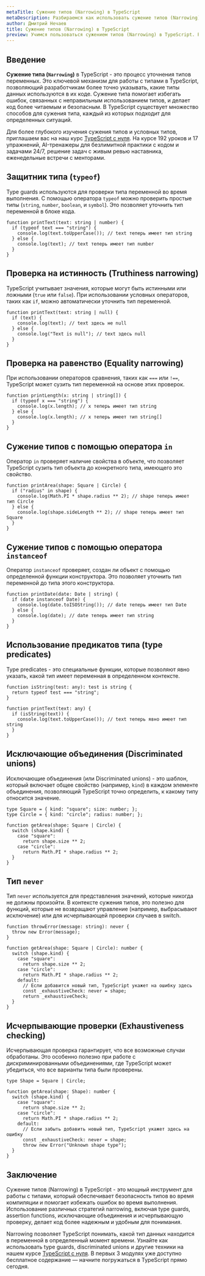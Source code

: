 ```yaml
---
metaTitle: Сужение типов (Narrowing) в TypeScript
metaDescription: Разбираемся как использовать cужение типов (Narrowing) в TypeScript
author: Дмитрий Нечаев
title: Сужение типов (Narrowing) в TypeScript
preview: Учимся пользоваться сужением типов (Narrowing) в TypeScript. Разбираем примеры использования
---
```


## Введение

**Сужение типа (`Narrowing`)** в TypeScript - это процесс уточнения типов переменных. Это ключевой механизм для работы с типами в TypeScript, позволяющий разработчикам более точно указывать, какие типы данных используются в их коде. Сужение типа помогает избегать ошибок, связанных с неправильным использованием типов, и делает код более читаемым и безопасным. В TypeScript существует множество способов для сужения типа, каждый из которых подходит для определенных ситуаций.

Для более глубокого изучения сужения типов и условных типов, приглашаем вас на наш курс [TypeScript с нуля](https://purpleschool.ru/course/typescript?utm_source=knowledgebase&utm_medium=text&utm_campaign=Suzhenie_tipov_(Narrowing)_v_TypeScript). На курсе 192 уроков и 17 упражнений, AI-тренажеры для безлимитной практики с кодом и задачами 24/7, решение задач с живым ревью наставника, еженедельные встречи с менторами.

## Защитник типа (`typeof`)

Type guards используются для проверки типа переменной во время выполнения. С помощью оператора `typeof` можно проверить простые типы (`string`, `number`, `boolean`, и `symbol`). Это позволяет уточнить тип переменной в блоке кода.

```tsx
function printText(text: string | number) {
  if (typeof text === "string") {
    console.log(text.toUpperCase()); // text теперь имеет тип string
  } else {
    console.log(text); // text теперь имеет тип number
  }
}

```

## Проверка на истинность (Truthiness narrowing)

TypeScript учитывает значения, которые могут быть истинными или ложными (`true` или `false`). При использовании условных операторов, таких как `if`, можно автоматически уточнить тип переменной.

```tsx
function printText(text: string | null) {
  if (text) {
    console.log(text); // text здесь не null
  } else {
    console.log("Text is null"); // text здесь null
  }
}

```

## Проверка на равенство (Equality narrowing)

При использовании операторов сравнения, таких как `===` или `!==`, TypeScript может сузить тип переменной на основе этих проверок.

```tsx
function printLength(x: string | string[]) {
  if (typeof x === "string") {
    console.log(x.length); // x теперь имеет тип string
  } else {
    console.log(x.length); // x теперь имеет тип string[]
  }
}

```

## Сужение типов с помощью оператора `in`

Оператор `in` проверяет наличие свойства в объекте, что позволяет TypeScript сузить тип объекта до конкретного типа, имеющего это свойство.

```tsx
function printArea(shape: Square | Circle) {
  if ("radius" in shape) {
    console.log(Math.PI * shape.radius ** 2); // shape теперь имеет тип Circle
  } else {
    console.log(shape.sideLength ** 2); // shape теперь имеет тип Square
  }
}

```

## Сужение типов с помощью оператора `instanceof`

Оператор `instanceof` проверяет, создан ли объект с помощью определенной функции конструктора. Это позволяет уточнить тип переменной до типа этого конструктора.

```tsx
function printDate(date: Date | string) {
  if (date instanceof Date) {
    console.log(date.toISOString()); // date теперь имеет тип Date
  } else {
    console.log(date); // date теперь имеет тип string
  }
}

```

## Использование предикатов типа (type predicates)

Type predicates - это специальные функции, которые позволяют явно указать, какой тип имеет переменная в определенном контексте.

```tsx
function isString(test: any): test is string {
  return typeof test === "string";
}

function printText(text: any) {
  if (isString(text)) {
    console.log(text.toUpperCase()); // text теперь явно имеет тип string
  }
}

```

## Исключающие объединения (Discriminated unions)

Исключающие объединения (или Discriminated unions) - это шаблон, который включает общее свойство (например, `kind`) в каждом элементе объединения, позволяющий TypeScript точно определить, к какому типу относится значение.

```tsx
type Square = { kind: "square"; size: number; };
type Circle = { kind: "circle"; radius: number; };

function getArea(shape: Square | Circle) {
  switch (shape.kind) {
    case "square":
      return shape.size ** 2;
    case "circle":
      return Math.PI * shape.radius ** 2;
  }
}

```

## Тип `never`

Тип `never` используется для представления значений, которые никогда не должны произойти. В контексте сужения типов, это полезно для функций, которые не возвращают управление (например, выбрасывают исключение) или для исчерпывающей проверки случаев в switch.

```tsx
function throwError(message: string): never {
  throw new Error(message);
}

function getArea(shape: Square | Circle): number {
  switch (shape.kind) {
    case "square":
      return shape.size ** 2;
    case "circle":
      return Math.PI * shape.radius ** 2;
    default:
      // Если добавится новый тип, TypeScript укажет на ошибку здесь
      const _exhaustiveCheck: never = shape;
      return _exhaustiveCheck;
  }
}

```

## Исчерпывающие проверки (Exhaustiveness checking)

Исчерпывающая проверка гарантирует, что все возможные случаи обработаны. Это особенно полезно при работе с дискриминированными объединениями, где TypeScript может убедиться, что все варианты типа были проверены.

```tsx
type Shape = Square | Circle;

function getArea(shape: Shape): number {
  switch (shape.kind) {
    case "square":
      return shape.size ** 2;
    case "circle":
      return Math.PI * shape.radius ** 2;
    default:
      // Если забыть добавить новый тип, TypeScript укажет здесь на ошибку
      const _exhaustiveCheck: never = shape;
      throw new Error("Unknown shape type");
  }
}

```

## Заключение

Сужение типов (Narrowing) в TypeScript - это мощный инструмент для работы с типами, который обеспечивает безопасность типов во время компиляции и помогает избежать ошибок во время выполнения. Использование различных стратегий narrowing, включая type guards, assertion functions, исключающие объединения и исчерпывающую проверку, делает код более надежным и удобным для понимания.

Narrowing позволяет TypeScript понимать, какой тип данных находится в переменной в определенный момент времени. Узнайте как использовать type guards, discriminated unions и другие техники на нашем курсе [TypeScript с нуля](https://purpleschool.ru/course/typescript?utm_source=knowledgebase&utm_medium=text&utm_campaign=Suzhenie_tipov_(Narrowing)_v_TypeScript). В первых 3 модулях уже доступно бесплатное содержание — начните погружаться в TypeScript прямо сегодня.
